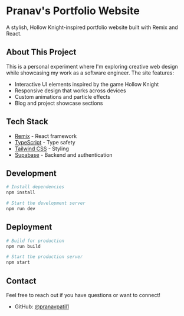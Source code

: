 # Pranav's Portfolio Website

A stylish, Hollow Knight-inspired portfolio website built with Remix and React.

## About This Project

This is a personal experiment where I'm exploring creative web design while showcasing my work as a software engineer. The site features:

- Interactive UI elements inspired by the game Hollow Knight
- Responsive design that works across devices
- Custom animations and particle effects
- Blog and project showcase sections

## Tech Stack

- [Remix](https://remix.run/) - React framework
- [TypeScript](https://www.typescriptlang.org/) - Type safety
- [Tailwind CSS](https://tailwindcss.com/) - Styling
- [Supabase](https://supabase.com/) - Backend and authentication

## Development

```sh
# Install dependencies
npm install

# Start the development server
npm run dev
```

## Deployment

```sh
# Build for production
npm run build

# Start the production server
npm start
```

## Contact

Feel free to reach out if you have questions or want to connect!

- GitHub: [@pranavpatil1](https://github.com/pranavpatil1)